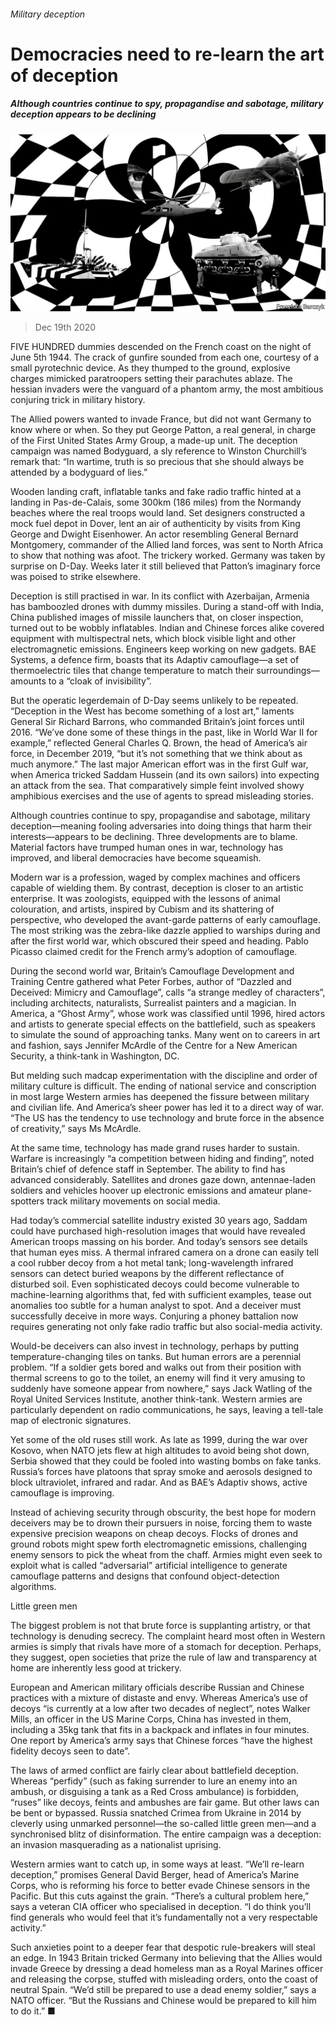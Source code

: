 ###### Military deception

# Democracies need to re-learn the art of deception 

##### Although countries continue to spy, propagandise and sabotage, military deception appears to be declining 

![image](images/20201219_MDD001_0.jpg) 

> Dec 19th 2020 


FIVE HUNDRED dummies descended on the French coast on the night of June 5th 1944. The crack of gunfire sounded from each one, courtesy of a small pyrotechnic device. As they thumped to the ground, explosive charges mimicked paratroopers setting their parachutes ablaze. The hessian invaders were the vanguard of a phantom army, the most ambitious conjuring trick in military history.


The Allied powers wanted to invade France, but did not want Germany to know where or when. So they put George Patton, a real general, in charge of the First United States Army Group, a made-up unit. The deception campaign was named Bodyguard, a sly reference to Winston Churchill’s remark that: “In wartime, truth is so precious that she should always be attended by a bodyguard of lies.”



Wooden landing craft, inflatable tanks and fake radio traffic hinted at a landing in Pas-de-Calais, some 300km (186 miles) from the Normandy beaches where the real troops would land. Set designers constructed a mock fuel depot in Dover, lent an air of authenticity by visits from King George and Dwight Eisenhower. An actor resembling General Bernard Montgomery, commander of the Allied land forces, was sent to North Africa to show that nothing was afoot. The trickery worked. Germany was taken by surprise on D-Day. Weeks later it still believed that Patton’s imaginary force was poised to strike elsewhere.


Deception is still practised in war. In its conflict with Azerbaijan, Armenia has bamboozled drones with dummy missiles. During a stand-off with India, China published images of missile launchers that, on closer inspection, turned out to be wobbly inflatables. Indian and Chinese forces alike covered equipment with multispectral nets, which block visible light and other electromagnetic emissions. Engineers keep working on new gadgets. BAE Systems, a defence firm, boasts that its Adaptiv camouflage—a set of thermoelectric tiles that change temperature to match their surroundings—amounts to a “cloak of invisibility”.


But the operatic legerdemain of D-Day seems unlikely to be repeated. “Deception in the West has become something of a lost art,” laments General Sir Richard Barrons, who commanded Britain’s joint forces until 2016. “We’ve done some of these things in the past, like in World War II for example,” reflected General Charles Q. Brown, the head of America’s air force, in December 2019, “but it’s not something that we think about as much anymore.” The last major American effort was in the first Gulf war, when America tricked Saddam Hussein (and its own sailors) into expecting an attack from the sea. That comparatively simple feint involved showy amphibious exercises and the use of agents to spread misleading stories.


Although countries continue to spy, propagandise and sabotage, military deception—meaning fooling adversaries into doing things that harm their interests—appears to be declining. Three developments are to blame. Material factors have trumped human ones in war, technology has improved, and liberal democracies have become squeamish.


Modern war is a profession, waged by complex machines and officers capable of wielding them. By contrast, deception is closer to an artistic enterprise. It was zoologists, equipped with the lessons of animal colouration, and artists, inspired by Cubism and its shattering of perspective, who developed the avant-garde patterns of early camouflage. The most striking was the zebra-like dazzle applied to warships during and after the first world war, which obscured their speed and heading. Pablo Picasso claimed credit for the French army’s adoption of camouflage.


During the second world war, Britain’s Camouflage Development and Training Centre gathered what Peter Forbes, author of “Dazzled and Deceived: Mimicry and Camouflage”, calls “a strange medley of characters”, including architects, naturalists, Surrealist painters and a magician. In America, a “Ghost Army”, whose work was classified until 1996, hired actors and artists to generate special effects on the battlefield, such as speakers to simulate the sound of approaching tanks. Many went on to careers in art and fashion, says Jennifer McArdle of the Centre for a New American Security, a think-tank in Washington, DC.


But melding such madcap experimentation with the discipline and order of military culture is difficult. The ending of national service and conscription in most large Western armies has deepened the fissure between military and civilian life. And America’s sheer power has led it to a direct way of war. “The US has the tendency to use technology and brute force in the absence of creativity,” says Ms McArdle.


At the same time, technology has made grand ruses harder to sustain. Warfare is increasingly “a competition between hiding and finding”, noted Britain’s chief of defence staff in September. The ability to find has advanced considerably. Satellites and drones gaze down, antennae-laden soldiers and vehicles hoover up electronic emissions and amateur plane-spotters track military movements on social media.


Had today’s commercial satellite industry existed 30 years ago, Saddam could have purchased high-resolution images that would have revealed American troops massing on his border. And today’s sensors see details that human eyes miss. A thermal infrared camera on a drone can easily tell a cool rubber decoy from a hot metal tank; long-wavelength infrared sensors can detect buried weapons by the different reflectance of disturbed soil. Even sophisticated decoys could become vulnerable to machine-learning algorithms that, fed with sufficient examples, tease out anomalies too subtle for a human analyst to spot. And a deceiver must successfully deceive in more ways. Conjuring a phoney battalion now requires generating not only fake radio traffic but also social-media activity.


Would-be deceivers can also invest in technology, perhaps by putting temperature-changing tiles on tanks. But human errors are a perennial problem. “If a soldier gets bored and walks out from their position with thermal screens to go to the toilet, an enemy will find it very amusing to suddenly have someone appear from nowhere,” says Jack Watling of the Royal United Services Institute, another think-tank. Western armies are particularly dependent on radio communications, he says, leaving a tell-tale map of electronic signatures.


Yet some of the old ruses still work. As late as 1999, during the war over Kosovo, when NATO jets flew at high altitudes to avoid being shot down, Serbia showed that they could be fooled into wasting bombs on fake tanks. Russia’s forces have platoons that spray smoke and aerosols designed to block ultraviolet, infrared and radar. And as BAE’s Adaptiv shows, active camouflage is improving.


Instead of achieving security through obscurity, the best hope for modern deceivers may be to drown their pursuers in noise, forcing them to waste expensive precision weapons on cheap decoys. Flocks of drones and ground robots might spew forth electromagnetic emissions, challenging enemy sensors to pick the wheat from the chaff. Armies might even seek to exploit what is called “adversarial” artificial intelligence to generate camouflage patterns and designs that confound object-detection algorithms.

Little green men


The biggest problem is not that brute force is supplanting artistry, or that technology is denuding secrecy. The complaint heard most often in Western armies is simply that rivals have more of a stomach for deception. Perhaps, they suggest, open societies that prize the rule of law and transparency at home are inherently less good at trickery.


European and American military officials describe Russian and Chinese practices with a mixture of distaste and envy. Whereas America’s use of decoys “is currently at a low after two decades of neglect”, notes Walker Mills, an officer in the US Marine Corps, China has invested in them, including a 35kg tank that fits in a backpack and inflates in four minutes. One report by America’s army says that Chinese forces “have the highest fidelity decoys seen to date”.


The laws of armed conflict are fairly clear about battlefield deception. Whereas “perfidy” (such as faking surrender to lure an enemy into an ambush, or disguising a tank as a Red Cross ambulance) is forbidden, “ruses” like decoys, feints and ambushes are fair game. But other laws can be bent or bypassed. Russia snatched Crimea from Ukraine in 2014 by cleverly using unmarked personnel—the so-called little green men—and a synchronised blitz of disinformation. The entire campaign was a deception: an invasion masquerading as a nationalist uprising.


Western armies want to catch up, in some ways at least. “We’ll re-learn deception,” promises General David Berger, head of America’s Marine Corps, who is reforming his force to better evade Chinese sensors in the Pacific. But this cuts against the grain. “There’s a cultural problem here,” says a veteran CIA officer who specialised in deception. “I do think you’ll find generals who would feel that it’s fundamentally not a very respectable activity.”


Such anxieties point to a deeper fear that despotic rule-breakers will steal an edge. In 1943 Britain tricked Germany into believing that the Allies would invade Greece by dressing a dead homeless man as a Royal Marines officer and releasing the corpse, stuffed with misleading orders, onto the coast of neutral Spain. “We’d still be prepared to use a dead enemy soldier,” says a NATO officer. “But the Russians and Chinese would be prepared to kill him to do it.” ■

